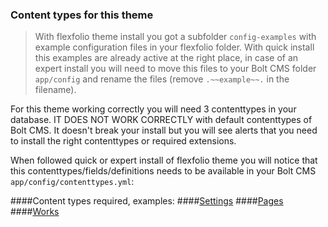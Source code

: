 ### Content types for this theme

>With flexfolio theme install you got a subfolder `config-examples` with example configuration files in your flexfolio folder. With quick install this examples are already active at the right place, in case of an expert install you will need to move this files to your Bolt CMS folder `app/config` and rename the files (remove `.~~example~~.` in the filename).

For this theme working correctly you will need 3 contenttypes in your database. IT DOES NOT WORK CORRECTLY with default contenttypes of Bolt CMS. It doesn't break your install but you will see alerts that you need to install the right contenttypes or required extensions.

When followed quick or expert install of flexfolio theme you will notice that this contenttypes/fields/definitions needs to be available in your Bolt CMS `app/config/contenttypes.yml`:

####Content types required, examples:
####[Settings](contenttypes-settings.html)
####[Pages](contenttypes-pages.html)
####[Works](contenttypes-settings.html)
